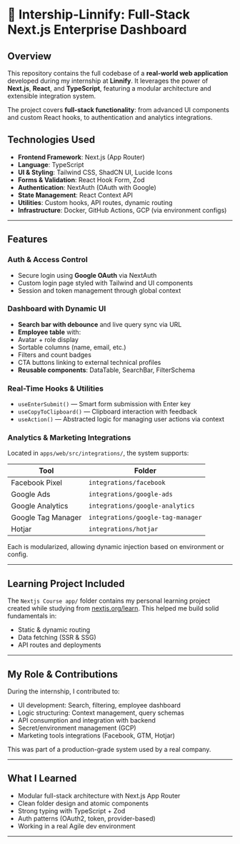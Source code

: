 # 🚀 Intership-Linnify: Full-Stack Next.js Enterprise Dashboard

## Overview

This repository contains the full codebase of a **real-world web application** developed during my internship at **Linnify**. It leverages the power of **Next.js**, **React**, and **TypeScript**, featuring a modular architecture and extensible integration system.

The project covers **full-stack functionality**: from advanced UI components and custom React hooks, to authentication and analytics integrations.


## Technologies Used

- **Frontend Framework**: Next.js (App Router)
- **Language**: TypeScript
- **UI & Styling**: Tailwind CSS, ShadCN UI, Lucide Icons
- **Forms & Validation**: React Hook Form, Zod
- **Authentication**: NextAuth (OAuth with Google)
- **State Management**: React Context API
- **Utilities**: Custom hooks, API routes, dynamic routing
- **Infrastructure**: Docker, GitHub Actions, GCP (via environment configs)

---

##  Features

###  Auth & Access Control
-  Secure login using **Google OAuth** via NextAuth
-  Custom login page styled with Tailwind and UI components
-  Session and token management through global context

###  Dashboard with Dynamic UI
-  **Search bar with debounce** and live query sync via URL
-  **Employee table** with:
  - Avatar + role display
  - Sortable columns (name, email, etc.)
  - Filters and count badges
  - CTA buttons linking to external technical profiles
-  **Reusable components**: DataTable, SearchBar, FilterSchema

###  Real-Time Hooks & Utilities
-  `useEnterSubmit()` — Smart form submission with Enter key
-  `useCopyToClipboard()` — Clipboard interaction with feedback
-  `useAction()` — Abstracted logic for managing user actions via context

###  Analytics & Marketing Integrations
Located in `apps/web/src/integrations/`, the system supports:

| Tool                | Folder                    |
|---------------------|---------------------------|
| Facebook Pixel      | `integrations/facebook`   |
| Google Ads          | `integrations/google-ads` |
| Google Analytics    | `integrations/google-analytics` |
| Google Tag Manager  | `integrations/google-tag-manager` |
| Hotjar              | `integrations/hotjar`     |

Each is modularized, allowing dynamic injection based on environment or config.

---

##  Learning Project Included

The `Nextjs Course app/` folder contains my personal learning project created while studying from [nextjs.org/learn](https://nextjs.org/learn). This helped me build solid fundamentals in:

- Static & dynamic routing
- Data fetching (SSR & SSG)
- API routes and deployments

---

##  My Role & Contributions

During the internship, I contributed to:

-  UI development: Search, filtering, employee dashboard
-  Logic structuring: Context management, query schemas
-  API consumption and integration with backend
-  Secret/environment management (GCP)
-  Marketing tools integrations (Facebook, GTM, Hotjar)

This was part of a production-grade system used by a real company.

---

##  What I Learned

- Modular full-stack architecture with Next.js App Router
- Clean folder design and atomic components
- Strong typing with TypeScript + Zod
- Auth patterns (OAuth2, token, provider-based)
- Working in a real Agile dev environment

---



